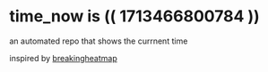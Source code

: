 # time_now is (( 1713466800784 ))

an automated repo that shows the currnent time

inspired by [breakingheatmap](https://github.com/breakingheatmap/breakingheatmap)